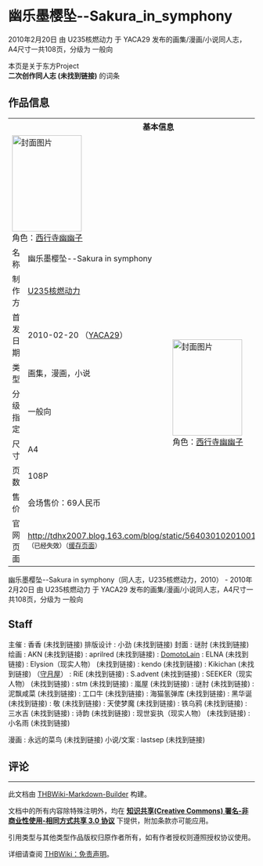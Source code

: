 # 幽乐墨樱坠--Sakura_in_symphony

<!-- source html: G:\repos\THBWiki-Markdown-Builder\THBWikiMarkdown\Temp\main\d\dd\ns0%3A%E5%B9%BD%E4%B9%90%E5%A2%A8%E6%A8%B1%E5%9D%A0--Sakura_in_symphony.html -->

2010年2月20日 由 U235核燃动力 于 YACA29 发布的画集/漫画/小说同人志，A4尺寸一共108页，分级为 一般向

本页是关于东方Project  
 **二次创作同人志 (未找到链接)** 的词条
## 作品信息

<table><tbody><tr><th colspan="3">基本信息</th></tr><tr><td class="cover-artwork-mobile" colspan="2"><a href="./文件-幽乐墨樱坠--Sakura_in_symphony封面.jpg.md" class="image" title="封面图片"><img alt="封面图片" src="https://upload.thwiki.cc/thumb/e/ef/%E5%B9%BD%E4%B9%90%E5%A2%A8%E6%A8%B1%E5%9D%A0--Sakura_in_symphony%E5%B0%81%E9%9D%A2.jpg/142px-%E5%B9%BD%E4%B9%90%E5%A2%A8%E6%A8%B1%E5%9D%A0--Sakura_in_symphony%E5%B0%81%E9%9D%A2.jpg" decoding="async" loading="lazy" width="142" height="196" srcset="https://upload.thwiki.cc/thumb/e/ef/%E5%B9%BD%E4%B9%90%E5%A2%A8%E6%A8%B1%E5%9D%A0--Sakura_in_symphony%E5%B0%81%E9%9D%A2.jpg/214px-%E5%B9%BD%E4%B9%90%E5%A2%A8%E6%A8%B1%E5%9D%A0--Sakura_in_symphony%E5%B0%81%E9%9D%A2.jpg 1.5x, https://upload.thwiki.cc/thumb/e/ef/%E5%B9%BD%E4%B9%90%E5%A2%A8%E6%A8%B1%E5%9D%A0--Sakura_in_symphony%E5%B0%81%E9%9D%A2.jpg/285px-%E5%B9%BD%E4%B9%90%E5%A2%A8%E6%A8%B1%E5%9D%A0--Sakura_in_symphony%E5%B0%81%E9%9D%A2.jpg 2x" data-file-width="509" data-file-height="700"></a><div class="cover-char">角色：<a href="./西行寺幽幽子.md" title="西行寺幽幽子">西行寺幽幽子</a></div></td>
</tr><tr><td class="label">名称</td><td colspan="2"> 幽乐墨樱坠--Sakura in symphony </td></tr><tr><td class="label">制作方</td><td><a href="./U235核燃动力.md" title="U235核燃动力">U235核燃动力</a></td><td class="cover-artwork" rowspan="7" style="min-width:196px;"><a href="./文件-幽乐墨樱坠--Sakura_in_symphony封面.jpg.md" class="image" title="封面图片"><img alt="封面图片" src="https://upload.thwiki.cc/thumb/e/ef/%E5%B9%BD%E4%B9%90%E5%A2%A8%E6%A8%B1%E5%9D%A0--Sakura_in_symphony%E5%B0%81%E9%9D%A2.jpg/142px-%E5%B9%BD%E4%B9%90%E5%A2%A8%E6%A8%B1%E5%9D%A0--Sakura_in_symphony%E5%B0%81%E9%9D%A2.jpg" decoding="async" loading="lazy" width="142" height="196" srcset="https://upload.thwiki.cc/thumb/e/ef/%E5%B9%BD%E4%B9%90%E5%A2%A8%E6%A8%B1%E5%9D%A0--Sakura_in_symphony%E5%B0%81%E9%9D%A2.jpg/214px-%E5%B9%BD%E4%B9%90%E5%A2%A8%E6%A8%B1%E5%9D%A0--Sakura_in_symphony%E5%B0%81%E9%9D%A2.jpg 1.5x, https://upload.thwiki.cc/thumb/e/ef/%E5%B9%BD%E4%B9%90%E5%A2%A8%E6%A8%B1%E5%9D%A0--Sakura_in_symphony%E5%B0%81%E9%9D%A2.jpg/285px-%E5%B9%BD%E4%B9%90%E5%A2%A8%E6%A8%B1%E5%9D%A0--Sakura_in_symphony%E5%B0%81%E9%9D%A2.jpg 2x" data-file-width="509" data-file-height="700"></a><div class="cover-char">角色：<a href="./西行寺幽幽子.md" title="西行寺幽幽子">西行寺幽幽子</a></div></td>
</tr><tr><td class="label">首发日期</td><td>2010-02-20&#160;（<a href="/展会作品列表?e=YACA%2329">YACA29</a>）</td></tr><tr><td class="label">类型</td><td>画集，漫画，小说</td></tr><tr><td class="label">分级指定</td><td>一般向</td></tr><tr><td class="label">尺寸</td><td>A4</td></tr><tr><td class="label">页数</td><td>108P</td></tr><tr><td class="label">售价</td><td>会场售价：69人民币</td></tr>
<tr><td class="label">官网页面</td><td colspan="2"><a rel="nofollow" class="external free" href="http://tdhx2007.blog.163.com/blog/static/56403010201001652822134/">http://tdhx2007.blog.163.com/blog/static/56403010201001652822134/</a><br><span style="font-family: sans-serif; cursor: default; color:#555; font-size: 0.8em; bottom: 0.1em; font-weight: bold;" title="连接到已经失效网页">（已经失效）</span><small>（<a rel="nofollow" class="external text" href="https://web.archive.org/web/20170704145101/http://tdhx2007.blog.163.com/blog/static/56403010201001652822134/">缓存页面</a>）</small></td></tr></tbody></table>

幽乐墨樱坠--Sakura in symphony（同人志，U235核燃动力，2010） - 2010年2月20日 由 U235核燃动力 于 YACA29 发布的画集/漫画/小说同人志，A4尺寸一共108页，分级为 一般向
## Staff
主催
: 香香 (未找到链接)
排版设计
: 小劲 (未找到链接)
封面
: 谜肘 (未找到链接)
绘画
: AKN (未找到链接)
: aprilred (未找到链接)
: [DomotoLain](./DomotoLain.md)
: ELNA (未找到链接)
: Elysion（现实人物） (未找到链接)
: kendo (未找到链接)
: Kikichan (未找到链接) （[守月屋](./守月屋.md)）
: RiE (未找到链接)
: S.advent (未找到链接)
: SEEKER（现实人物） (未找到链接)
: stm (未找到链接)
: 嵐屋 (未找到链接)
: 谜肘 (未找到链接)
: 泥飘咸菜 (未找到链接)
: 工口牛 (未找到链接)
: 海猫氢弹库 (未找到链接)
: 黑华诞 (未找到链接)
: 敬 (未找到链接)
: 天使梦魔 (未找到链接)
: 铁乌鸦 (未找到链接)
: 三水吉 (未找到链接)
: 诗韵 (未找到链接)
: 现世妄执（现实人物） (未找到链接)
: 小名雨 (未找到链接)

漫画
: 永远的菜鸟 (未找到链接)
小说/文案
: lastsep (未找到链接)

## 评论




---

此文档由 [THBWiki-Markdown-Builder](https://github.com/Delsin-Yu/THBWiki-Markdown-Builder) 构建。

文档中的所有内容除特殊注明外，均在 [**知识共享(Creative Commons) 署名-非商业性使用-相同方式共享 3.0 协议**](https://creativecommons.org/licenses/by-sa/3.0/deed.zh-hans) 下提供，附加条款亦可能应用。

引用类型与其他类型作品版权归原作者所有，如有作者授权则遵照授权协议使用。

详细请查阅 [THBWiki：免责声明](https://thbwiki.cc/THBWiki:%E5%85%8D%E8%B4%A3%E5%A3%B0%E6%98%8E)。

